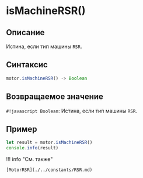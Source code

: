 # isMachineRSR()

## Описание
Истина, если тип машины `RSR`.

## Синтаксис
```javascript
motor.isMachineRSR() -> Boolean
```

## Возвращаемое значение
`#!javascript Boolean`: Истина, если тип машины `RSR`.

## Пример
```javascript linenums="1"
let result = motor.isMachineRSR()
console.info(result)
```

!!! info "См. также"

    [MotorRSR](./../constants/RSR.md)

